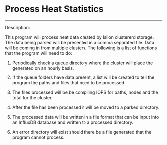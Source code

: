 
# Process Heat Statistics
---

Description:

This program will process heat data created by Isilon clustererd storage.  The data 
being parsed will be presented in a comma separated file.  Data will be coming in 
from multiple clusters.  The following is a list of functions that the program
will need to do:

1. Periodically check a queue directory where the cluster will place the generated
    on an hourly basis.

2. If the queue folders have data present, a list will be created to tell the
    program the paths and files that need to be processed.

3. The files processed will be be compiling IOPS for paths, nodes and the
    total for the cluster.

4. After the file has been processed it will be moved to a parked directory.

5. The processed data will be written in a file format that can be input into an
    InfluxDB database and written to a processed directory.

6. An error directory will exist should there be a file generated that the
    program cannot process.
